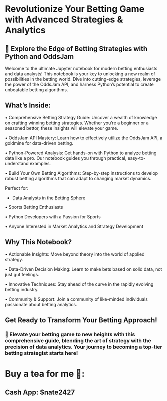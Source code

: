 # Revolutionize Your Betting Game with Advanced Strategies & Analytics

## 🚀 Explore the Edge of Betting Strategies with Python and OddsJam

Welcome to the ultimate Jupyter notebook for modern betting enthusiasts and data analysts! This notebook is your key to unlocking a new realm of possibilities in the betting world. Dive into cutting-edge strategies, leverage the power of the OddsJam API, and harness Python’s potential to create unbeatable betting algorithms.

## What’s Inside:

•	Comprehensive Betting Strategy Guide: Uncover a wealth of knowledge on crafting winning betting strategies. Whether you’re a beginner or a seasoned bettor, these insights will elevate your game.

•	OddsJam API Mastery: Learn how to effectively utilize the OddsJam API, a goldmine for data-driven betting.

•	Python-Powered Analysis: Get hands-on with Python to analyze betting data like a pro. Our notebook guides you through practical, easy-to-understand examples.

•	Build Your Own Betting Algorithms: Step-by-step instructions to develop robust betting algorithms that can adapt to changing market dynamics.

Perfect for:

* Data Analysts in the Betting Sphere

•	Sports Betting Enthusiasts

•	Python Developers with a Passion for Sports

•	Anyone Interested in Market Analytics and Strategy Development

## Why This Notebook?

•	Actionable Insights: Move beyond theory into the world of applied strategy.

•	Data-Driven Decision Making: Learn to make bets based on solid data, not just gut feelings.

•	Innovative Techniques: Stay ahead of the curve in the rapidly evolving betting industry.

•	Community & Support: Join a community of like-minded individuals passionate about betting analytics.

## Get Ready to Transform Your Betting Approach!

### 🌟 Elevate your betting game to new heights with this comprehensive guide, blending the art of strategy with the precision of data analytics. Your journey to becoming a top-tier betting strategist starts here!

# Buy a tea for me 🤗:
## Cash App: $nate2427